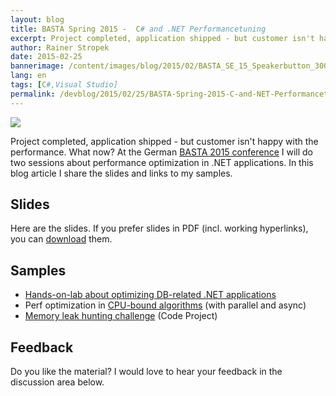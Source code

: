 ```yaml
---
layout: blog
title: BASTA Spring 2015 -  C# and .NET Performancetuning
excerpt: Project completed, application shipped - but customer isn't happy with the performance. What now? At the German BASTA 2015 conference I will do two sessions about performance optimization in .NET applications. In this blog article I share the slides and links to my samples.
author: Rainer Stropek
date: 2015-02-25
bannerimage: /content/images/blog/2015/02/BASTA_SE_15_Speakerbutton_300x250_cropped.png
lang: en
tags: [C#,Visual Studio]
permalink: /devblog/2015/02/25/BASTA-Spring-2015-C-and-NET-Performancetuning
---
```


<p class="floatRight">
  <img src="{{site.baseurl}}/content/images/blog/2015/02/BASTA_SE_15_Speakerbutton_300x250_.png" />
</p><p>Project completed, application shipped - but customer isn't happy with the performance. What now? At the German <a href="http://basta.net" target="_blank">BASTA 2015 conference</a> I will do two sessions about performance optimization in .NET applications. In this blog article I share the slides and links to my samples.</p><h2>Slides</h2><p>Here are the slides. If you prefer slides in PDF (incl. working hyperlinks), you can <a href="{{site.baseurl}}/content/images/blog/2015/02/PerfPart1.pdf" target="_blank">download</a> them.</p><script async="async" class="speakerdeck-embed" data-id="12b5c87caf334e6cb45b8f6d78753925" data-ratio="1.77777777777778" src="//speakerdeck.com/assets/embed.js"></script><h2>Samples</h2><ul>
  <li>
    <a href="http://www.software-architects.com/devblog/2014/09/22/Profiling-of-DB-Related-C-Applications" target="_blank">Hands-on-lab about optimizing DB-related .NET applications</a>
  </li>
  <li>Perf optimization in <a href="http://www.software-architects.com/devblog/2014/09/22/C-Parallel-and-Async-Programming" target="_blank">CPU-bound algorithms</a> (with parallel and async)</li>
  <li>
    <a href="http://www.codeproject.com/Articles/870053/Challenge-How-many-memory-leaks-can-you-find" target="_blank">Memory leak hunting challenge</a> (Code Project)</li>
</ul><h2>Feedback</h2><p>Do you like the material? I would love to hear your feedback in the discussion area below.</p>